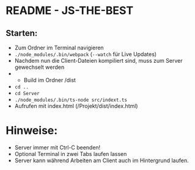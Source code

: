 # README - JS-THE-BEST


## Starten:
 
 - Zum Ordner im Terminal navigieren
 - ```./node_modules/.bin/webpack``` (```--watch``` für Live Updates)
 - Nachdem nun die Client-Dateien kompiliert sind, muss zum Server gewechselt werden
 -  - Build im Ordner /dist 
 - `cd ..`
 - `cd Server`
 - `./node_modules/.bin/ts-node src/indext.ts`
 - Aufrufen mit index.html (/Projekt/dist/index.html)


# Hinweise:
- Server immer mit Ctrl-C beenden!
- Optional Terminal in zwei Tabs laufen lassen
- Server kann während Arbeiten am Client auch im Hintergrund laufen.